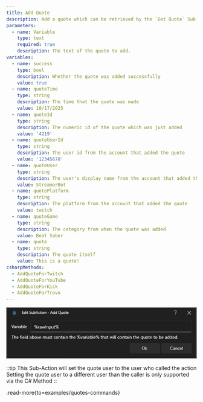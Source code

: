 ```yaml
---
title: Add Quote
description: Add a quote which can be retrieved by the `Get Quote` Sub-Action
parameters:
  - name: Variable
    type: text
    required: true
    description: The text of the quote to add.
variables:
  - name: success
    type: bool
    description: Whether the quote was added successfully
    value: true
  - name: quoteTime
    type: string
    description: The time that the quote was made
    value: 10/17/2025
  - name: quoteId
    type: string
    description: The numeric id of the quote which was just added
    value: '4219'
  - name: quoteUserId
    type: string
    description: The user id from the account that added the quote
    value: '12345678'
  - name: quoteUser
    type: string
    description: The user's display name from the account that added the quote
    value: StreamerBot
  - name: quotePlatform
    type: string
    description: The platform from the account that added the quote
    value: twitch
  - name: quoteGame
    type: string
    description: The category from when the quote was added
    value: Beat Saber
  - name: quote
    type: string
    description: The quote itself
    value: This is a quote!
csharpMethods:
  - AddQuoteForTwitch
  - AddQuoteForYouTube
  - AddQuoteForKick
  - AddQuoteForTrovo
---
```


![Add Quote Sub-Action](assets/add-quote.png)

::tip
This Sub-Action will set the quote user to the user who called the action<br/>
Setting the quote user to a different user than the caller is only supported via the C# Method
::

:read-more{to=examples/quotes-commands}